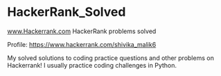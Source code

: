 # HackerRank_Solved
www.Hackerrank.com
HackerRank problems solved

Profile: https://www.hackerrank.com/shivika_malik6

My solved solutions to coding practice questions and other problems on Hackerrank! 
I usually practice coding challenges in Python.
